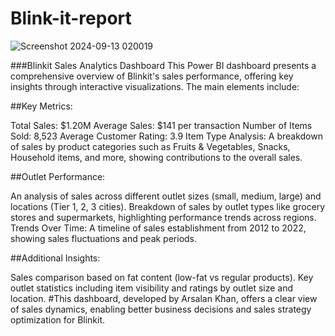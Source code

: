 # Blink-it-report


![Screenshot 2024-09-13 020019](https://github.com/user-attachments/assets/2e54ea36-ee2e-483d-9b91-a28a9ac3b0ea)

###Blinkit Sales Analytics Dashboard
This Power BI dashboard presents a comprehensive overview of Blinkit's sales performance, offering key insights through interactive visualizations. The main elements include:

##Key Metrics:

Total Sales: $1.20M
Average Sales: $141 per transaction
Number of Items Sold: 8,523
Average Customer Rating: 3.9
Item Type Analysis: A breakdown of sales by product categories such as Fruits & Vegetables, Snacks, Household items, and more, showing contributions to the overall sales.

##Outlet Performance:

An analysis of sales across different outlet sizes (small, medium, large) and locations (Tier 1, 2, 3 cities).
Breakdown of sales by outlet types like grocery stores and supermarkets, highlighting performance trends across regions.
Trends Over Time: A timeline of sales establishment from 2012 to 2022, showing sales fluctuations and peak periods.

##Additional Insights:

Sales comparison based on fat content (low-fat vs regular products).
Key outlet statistics including item visibility and ratings by outlet size and location.
#This dashboard, developed by Arsalan Khan, offers a clear view of sales dynamics, enabling better business decisions and sales strategy optimization for Blinkit.

